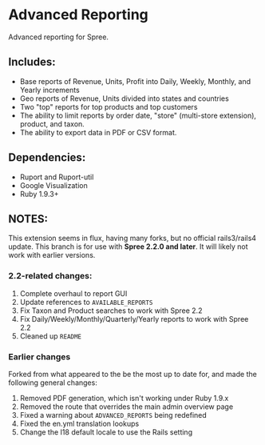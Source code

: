 # Advanced Reporting

Advanced reporting for Spree.

## Includes:
* Base reports of Revenue, Units, Profit into Daily, Weekly, Monthly, and Yearly increments
* Geo reports of Revenue, Units divided into states and countries
* Two "top" reports for top products and top customers
* The ability to limit reports by order date, "store" (multi-store extension), product, and taxon.
* The ability to export data in PDF or CSV format.


## Dependencies:
* Ruport and Ruport-util
* Google Visualization
* Ruby 1.9.3+


## NOTES:

This extension seems in flux, having many forks, but no official rails3/rails4 update.
This branch is for use with **Spree 2.2.0 and later**. It will likely not work with
earlier versions.


### 2.2-related changes:

1. Complete overhaul to report GUI
2. Update references to `AVAILABLE_REPORTS`
3. Fix Taxon and Product searches to work with Spree 2.2
4. Fix Daily/Weekly/Monthly/Quarterly/Yearly reports to work with Spree 2.2
5. Cleaned up `README`


### Earlier changes

Forked from what appeared to the be the most up to date for, and made the following general changes:

1. Removed PDF generation, which isn't working under Ruby 1.9.x
2. Removed the route that overrides the main admin overview page
3. Fixed a warning about ```ADVANCED_REPORTS``` being redefined
4. Fixed the en.yml translation lookups
5. Change the I18 default locale to use the Rails setting
